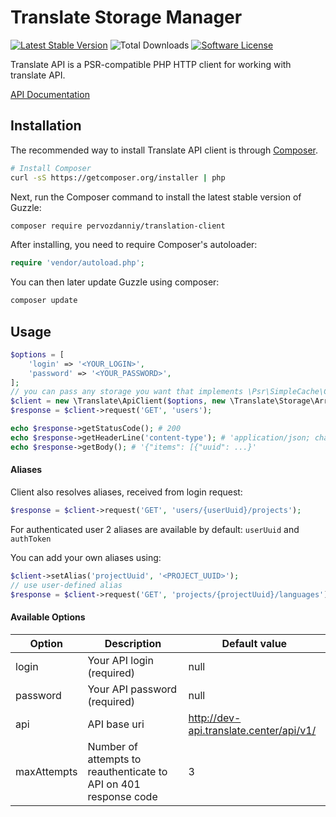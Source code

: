 Translate Storage Manager
=============================

[![Latest Stable Version](https://poser.pugx.org/pervozdanniy/translation-client/v/stable)](https://packagist.org/packages/pervozdanniy/translation-client)
![Total Downloads](https://poser.pugx.org/pervozdanniy/translation-client/downloads)
[![Software License](https://img.shields.io/badge/license-MIT-brightgreen.svg?style=flat-square)](LICENSE)

Translate API is a PSR-compatible PHP HTTP client for working with translate API.

[API Documentation](http://dev-api.translate.center/api-docs/)


## Installation
The recommended way to install Translate API client is through
[Composer](http://getcomposer.org).

```bash
# Install Composer
curl -sS https://getcomposer.org/installer | php
```

Next, run the Composer command to install the latest stable version of Guzzle:

```bash
composer require pervozdanniy/translation-client
```

After installing, you need to require Composer's autoloader:

```php
require 'vendor/autoload.php';
```

You can then later update Guzzle using composer:

 ```bash
composer update
 ```


## Usage

```php
$options = [
    'login' => '<YOUR_LOGIN>',
    'password' => '<YOUR_PASSWORD>',
];
// you can pass any storage you want that implements \Psr\SimpleCache\CacheInterface
$client = new \Translate\ApiClient($options, new \Translate\Storage\ArrayStorage);
$response = $client->request('GET', 'users');

echo $response->getStatusCode(); # 200
echo $response->getHeaderLine('content-type'); # 'application/json; charset=utf8'
echo $response->getBody(); # '{"items": [{"uuid": ...}'
```

#### Aliases
Client also resolves aliases, received from login request:
```php
$response = $client->request('GET', 'users/{userUuid}/projects');
```
For authenticated user 2 aliases are available by default:
`userUuid` and `authToken`


You can add your own aliases using:
```php
$client->setAlias('projectUuid', '<PROJECT_UUID>');
// use user-defined alias
$response = $client->request('GET', 'projects/{projectUuid}/languages');
```

#### Available Options

| Option      | Description                                                      | Default value                           | 
|-------------|------------------------------------------------------------------|-----------------------------------------|
| login       | Your API login (required)                                        | null                                    |
| password    | Your API password (required)                                     | null                                    |
| api         | API base uri                                                     | http://dev-api.translate.center/api/v1/ |
| maxAttempts | Number of attempts to reauthenticate to API on 401 response code | 3                                       |